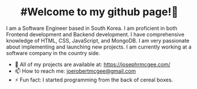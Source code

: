    <h1 align="center">#Welcome to my github page!👋</h1>

 <p>  I am a Software Engineer based in South Korea. I am proficient in both Frontend development and Backend development. I have comprehensive knowledge of HTML, CSS, JavaScript, and MongoDB. I am very passionate about implementing and launching new projects. I am currently working at a software company in the country side. 


- 💬 All of my projects are available at: https://josephrmcgee.com/
- 📫 How to reach me: joerobertmcgee@gmail.com
- ⚡ Fun fact: I started programming from the back of cereal boxes. 

